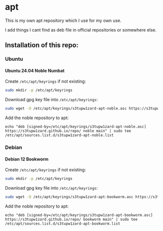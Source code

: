 # apt

This is my own apt repository which I use for my own use.

I add things I cant find as deb file in official repositories or somewhere else.

## Installation of this repo:

### Ubuntu

#### Ubuntu 24.04 Noble Numbat

Create `/etc/apt/keyrings` if not existing:

```bash
sudo mkdir -p /etc/apt/keyrings
```

Download gpg key file into `/etc/apt/keyrings`:

```bash
sudo wget -O /etc/apt/keyrings/s3tupw1zard-apt-noble.asc https://s3tupw1zard.github.io/repo/public-key.asc
```

Add the noble repository to apt:

```
echo "deb [signed-by=/etc/apt/keyrings/s3tupw1zard-apt-noble.asc] https://s3tupw1zard.github.io/repo/ noble main" | sudo tee /etc/apt/sources.list.d/s3tupw1zard-apt-noble.list
```

### Debian

#### Debian 12 Bookworm

Create `/etc/apt/keyrings` if not existing:

```bash
sudo mkdir -p /etc/apt/keyrings
```

Download gpg key file into `/etc/apt/keyrings`:

```bash
sudo wget -O /etc/apt/keyrings/s3tupw1zard-apt-bookworm.asc https://s3tupw1zard.github.io/repo/public-key.asc
```

Add the noble repository to apt:

```
echo "deb [signed-by=/etc/apt/keyrings/s3tupw1zard-apt-bookworm.asc] https://s3tupw1zard.github.io/repo/ bookworm main" | sudo tee /etc/apt/sources.list.d/s3tupw1zard-apt-bookworm.list
```
